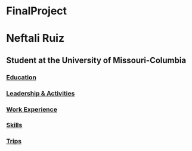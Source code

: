 # FinalProject
<!DOCTYPE html>
<html>
<body>

<h1>Neftali Ruiz</h1>
<h2>Student at the University of Missouri-Columbia</h2>
<h3><a href="Education.md">Education</a></h>
<h3><a href="Leadership & Activities.md">Leadership & Activities</a></h3>
<h3><a href="Work Experience.md">Work Experience</a></h3>
<h3><a href="Skills.md">Skills</a></h3>
<h3><a href="Trips.md">Trips</a></h3>


<p></p>

</body>
</html>
